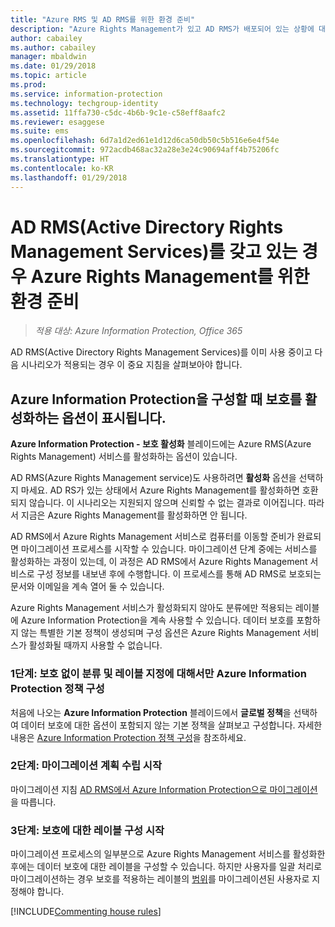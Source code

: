 ```yaml
---
title: "Azure RMS 및 AD RMS를 위한 환경 준비"
description: "Azure Rights Management가 있고 AD RMS가 배포되어 있는 상황에 대한 지침입니다."
author: cabailey
ms.author: cabailey
manager: mbaldwin
ms.date: 01/29/2018
ms.topic: article
ms.prod: 
ms.service: information-protection
ms.technology: techgroup-identity
ms.assetid: 11ffa730-c5dc-4b6b-9c1e-c58eff8aafc2
ms.reviewer: esaggese
ms.suite: ems
ms.openlocfilehash: 6d7a1d2ed61e1d12d6ca50db50c5b516e6e4f54e
ms.sourcegitcommit: 972acdb468ac32a28e3e24c90694aff4b75206fc
ms.translationtype: HT
ms.contentlocale: ko-KR
ms.lasthandoff: 01/29/2018
---
```

# <a name="preparing-the-environment-for-azure-rights-management-when-you-also-have-active-directory-rights-management-services-ad-rms"></a>AD RMS(Active Directory Rights Management Services)를 갖고 있는 경우 Azure Rights Management를 위한 환경 준비

>*적용 대상: Azure Information Protection, Office 365*

AD RMS(Active Directory Rights Management Services)를 이미 사용 중이고 다음 시나리오가 적용되는 경우 이 중요 지침을 살펴보아야 합니다.

## <a name="you-see-an-option-to-activate-protection-when-you-configure-azure-information-protection"></a>Azure Information Protection을 구성할 때 보호를 활성화하는 옵션이 표시됩니다.

**Azure Information Protection - 보호 활성화** 블레이드에는 Azure RMS(Azure Rights Management) 서비스를 활성화하는 옵션이 있습니다. 

AD RMS(Azure Rights Management service)도 사용하려면 **활성화** 옵션을 선택하지 마세요. AD RS가 있는 상태에서 Azure Rights Management를 활성화하면 호환되지 않습니다. 이 시나리오는 지원되지 않으며 신뢰할 수 없는 결과로 이어집니다. 따라서 지금은 Azure Rights Management를 활성화하면 안 됩니다. 

AD RMS에서 Azure Rights Management 서비스로 컴퓨터를 이동할 준비가 완료되면 마이그레이션 프로세스를 시작할 수 있습니다. 마이그레이션 단계 중에는 서비스를 활성화하는 과정이 있는데, 이 과정은 AD RMS에서 Azure Rights Management 서비스로 구성 정보를 내보낸 후에 수행합니다. 이 프로세스를 통해 AD RMS로 보호되는 문서와 이메일을 계속 열어 둘 수 있습니다.

Azure Rights Management 서비스가 활성화되지 않아도 분류에만 적용되는 레이블에 Azure Information Protection을 계속 사용할 수 있습니다. 데이터 보호를 포함하지 않는 특별한 기본 정책이 생성되며 구성 옵션은 Azure Rights Management 서비스가 활성화될 때까지 사용할 수 없습니다.

### <a name="step-1-configure-your-azure-information-protection-policy-for-classification-and-labeling---without-protection"></a>1단계: 보호 없이 분류 및 레이블 지정에 대해서만 Azure Information Protection 정책 구성

처음에 나오는 **Azure Information Protection** 블레이드에서 **글로벌 정책**을 선택하여 데이터 보호에 대한 옵션이 포함되지 않는 기본 정책을 살펴보고 구성합니다. 자세한 내용은 [Azure Information Protection 정책 구성](configure-policy.md)을 참조하세요.

### <a name="step-2-start-planning-for-migration"></a>2단계: 마이그레이션 계획 수립 시작

마이그레이션 지침 [AD RMS에서 Azure Information Protection으로 마이그레이션](../plan-design/migrate-from-ad-rms-to-azure-rms.md)을 따릅니다.

### <a name="step-3-start-to-configure-labels-for-protection"></a>3단계: 보호에 대한 레이블 구성 시작

마이그레이션 프로세스의 일부분으로 Azure Rights Management 서비스를 활성화한 후에는 데이터 보호에 대한 레이블을 구성할 수 있습니다. 하지만 사용자를 일괄 처리로 마이그레이션하는 경우 보호를 적용하는 레이블의 [범위](configure-policy-scope.md)를 마이그레이션된 사용자로 지정해야 합니다.


[!INCLUDE[Commenting house rules](../includes/houserules.md)]


